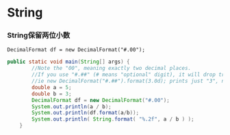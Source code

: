 # String


### String保留两位小数



```DecimalFormat df = new DecimalFormat("#.00");```
```java
public static void main(String[] args) {
        //Note the "00", meaning exactly two decimal places.
        //If you use "#.##" (# means "optional" digit), it will drop trailing zeroes - 
        //ie new DecimalFormat("#.##").format(3.0d); prints just "3", not "3.00".
        double a = 5;
        double b = 3;
        DecimalFormat df = new DecimalFormat("#.00");
        System.out.println(a / b);
        System.out.println(df.format(a/b));
        System.out.println( String.format( "%.2f", a / b ) );
    }
```
